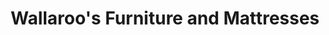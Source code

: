 ---
title: "Wallaroo's Furniture and Mattresses"
url: /spokane-valley/wallaroos-furniture-and-mattresses/
shop: Möbel
---